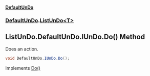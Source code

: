 #### [DefaultUnDo](DefaultUnDo.md 'DefaultUnDo')
### [DefaultUnDo](DefaultUnDo.md#DefaultUnDo 'DefaultUnDo').[ListUnDo&lt;T&gt;](ListUnDo_T_.md 'DefaultUnDo.ListUnDo<T>')

## ListUnDo<T>.DefaultUnDo.IUnDo.Do() Method

Does an action.

```csharp
void DefaultUnDo.IUnDo.Do();
```

Implements [Do()](IUnDo.Do().md 'DefaultUnDo.IUnDo.Do()')